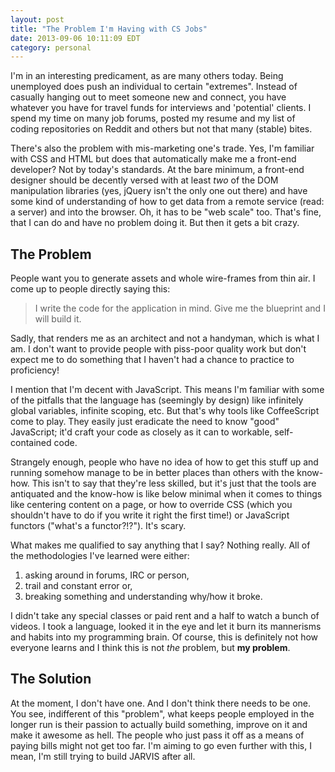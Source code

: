 ```yaml
---
layout: post
title: "The Problem I'm Having with CS Jobs"
date: 2013-09-06 10:11:09 EDT
category: personal
---
```


I'm in an interesting predicament, as are many others today. Being unemployed
does push an individual to certain "extremes". Instead of casually hanging
out to meet someone new and connect, you have whatever you have for travel 
funds for interviews and 'potential' clients. I spend my time on many job
forums, posted my resume and my list of coding repositories on Reddit and
others but not that many (stable) bites.

There's also the problem with mis-marketing one's trade. Yes, I'm familiar
with CSS and HTML but does that automatically make me a front-end developer?
Not by today's standards. At the bare minimum, a front-end designer should be
decently versed with at least *two* of the DOM manipulation libraries (yes,
jQuery isn't the only one out there) and have some kind of
understanding of how to get data from a remote service (read: a server) and
into the browser. Oh, it has to be "web scale" too. That's fine, that I can
do and have no problem doing it. But then it gets a bit crazy.

## The Problem

People want you to generate assets and whole wire-frames from thin air. I come
up to people directly saying this:

> I write the code for the application in mind. Give me the blueprint and I
> will build it.

Sadly, that renders me as an architect and not a handyman, which is what I am.
I don't want to provide people with piss-poor quality work but don't expect me
to do something that I haven't had a chance to practice to proficiency!

I mention that I'm decent with JavaScript. This means I'm familiar with some
of the pitfalls that the language has (seemingly by design) like infinitely
global variables, infinite scoping, etc. But that's why tools like
CoffeeScript come to play. They easily just eradicate the need to know
"good" JavaScript; it'd craft your code as closely as it can to workable,
self-contained code.

Strangely enough, people who have no idea of how to get this stuff up and 
running somehow manage to be in better places than others with the know-how.
This isn't to say that they're less skilled, but it's just that the tools are
antiquated and the know-how is like below minimal when it comes to things
like centering content on a page, or how to override CSS (which you shouldn't
have to do if you write it right the first time!) or JavaScript functors
("what's a functor?!?"). It's scary.

What makes me qualified to say anything that I say? Nothing really. All of the
methodologies I've learned were either:

1. asking around in forums, IRC or person,
2. trail and constant error or,
3. breaking something and understanding why/how it broke.

I didn't take any special classes or paid rent and a half to watch a bunch of
videos. I took a language, looked it in the eye and let it burn its mannerisms
and habits into my programming brain. Of course, this is definitely not how
everyone learns and I think this is not *the* problem, but **my problem**.

## The Solution
At the moment, I don't have one. And I don't think there needs to be one. You
see, indifferent of this "problem", what keeps people employed in the longer
run is their passion to actually build something, improve on it and make it
awesome as hell. The people who just pass it off as a means of paying bills
might not get too far. I'm aiming to go even further with this, I mean, I'm
still trying to build JARVIS after all.
